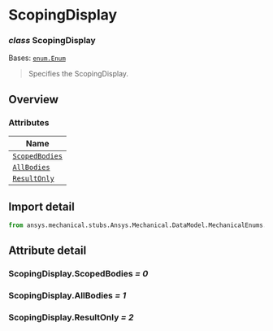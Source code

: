 # ScopingDisplay

<a id="ScopingDisplay"></a>

### *class* ScopingDisplay

Bases: [`enum.Enum`](https://docs.python.org/3/library/enum.html#enum.Enum)

> Specifies the ScopingDisplay.

> <!-- !! processed by numpydoc !! -->

<a id="overview"></a>

## Overview

### Attributes

| Name |
| -------------------------------------------------- |
| [`ScopedBodies`](#ScopingDisplay.ScopedBodies) |
| [`AllBodies`](#ScopingDisplay.AllBodies) |
| [`ResultOnly`](#ScopingDisplay.ResultOnly) |

<a id="import-detail"></a>

## Import detail

```python
from ansys.mechanical.stubs.Ansys.Mechanical.DataModel.MechanicalEnums.Graphics import ScopingDisplay
```

<a id="attribute-detail"></a>

## Attribute detail

<a id="ScopingDisplay.ScopedBodies"></a>

### ScopingDisplay.ScopedBodies *= 0*

<a id="ScopingDisplay.AllBodies"></a>

### ScopingDisplay.AllBodies *= 1*

<a id="ScopingDisplay.ResultOnly"></a>

### ScopingDisplay.ResultOnly *= 2*

